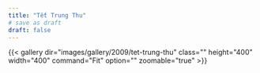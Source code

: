 ```yaml
---
title: "Tết Trung Thu"
# save as draft
draft: false
---
```


{{< gallery dir="images/gallery/2009/tet-trung-thu" class="" height="400" width="400" command="Fit" option="" zoomable="true" >}}

